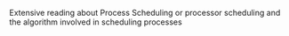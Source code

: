 Extensive reading about Process Scheduling or processor scheduling
and the algorithm involved in scheduling processes